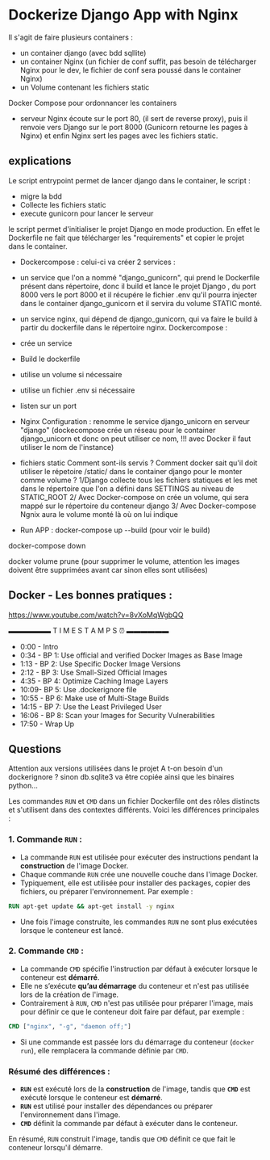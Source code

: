 # Dockerize Django App with Nginx

Il s'agit de faire plusieurs containers :
- un container django (avec bdd sqllite)
- un container Nginx (un fichier de conf suffit, pas besoin de télécharger Nginx pour le dev, le fichier de conf sera poussé dans le container Nginx)
- un Volume contenant les fichiers static

Docker Compose pour ordonnancer les containers

- serveur Nginx écoute sur le port 80, (il sert de reverse proxy), puis il renvoie vers Django sur le port 8000 (Gunicorn retourne les pages à Nginx) et enfin Nginx sert les pages avec les fichiers static.

## explications

Le script entrypoint permet de lancer django dans le container, le script :
- migre la bdd
- Collecte les fichiers static
- execute gunicorn pour lancer le serveur

le script permet d'initialiser le projet Django en mode production. En effet le Dockerfile ne fait que télécharger les "requirements" et copier le projet dans le container.

- Dockercompose :
celui-ci va créer 2 services :
- un service que l'on a nommé "django_gunicorn", qui prend le Dockerfile présent dans répertoire, donc il build et lance le projet Django , du port 8000 vers le port 8000 et il récupére le fichier .env qu'il pourra injecter dans le container django_gunicorn et il servira du volume STATIC monté.
- un service nginx, qui dépend de django_gunicorn, qui va faire le build à partir du dockerfile dans le répertoire nginx.
Dockercompose :
- crée un service
- Build le dockerfile
- utilise un volume si nécessaire
- utilise un fichier .env si nécessaire
- listen sur un port

- Nginx
Configuration :
renomme le service django_unicorn en serveur "django" (dockecompose crée un réseau pour le container django_unicorn et donc on peut utiliser ce nom, !!! avec Docker il faut utiliser le nom de l'instance)

- fichiers static
Comment sont-ils servis ?
Comment docker sait qu'il doit utiliser le répetoire /static/ dans le container django pour le monter comme volume ?
1/Django collecte tous les fichiers statiques et les met dans le répertoire que l'on a défini dans SETTINGS au niveau de STATIC_ROOT
2/ Avec Docker-compose on crée un volume, qui sera mappé sur le répertoire du conteneur django
3/ Avec Docker-compose Ngnix aura le volume monté là où on lui indique


- Run APP :
docker-compose up --build
(pour voir le build)

docker-compose down

docker volume prune
(pour supprimer le volume, attention les images doivent être supprimées avant car sinon elles sont utilisées)

## Docker - Les bonnes pratiques :
https://www.youtube.com/watch?v=8vXoMqWgbQQ

▬▬▬▬▬▬ T I M E S T A M P S ⏰  ▬▬▬▬▬▬
- 0:00 - Intro
- 0:34 - BP 1: Use official and verified Docker Images as Base Image
- 1:13 - BP 2: Use Specific Docker Image Versions
- 2:12 - BP 3: Use Small-Sized Official Images
- 4:35 - BP 4: Optimize Caching Image Layers
- 10:09- BP 5: Use .dockerignore file
- 10:55 - BP 6: Make use of Multi-Stage Builds
- 14:15 - BP 7: Use the Least Privileged User 
- 16:06 - BP 8: Scan your Images for Security Vulnerabilities
- 17:50 - Wrap Up

## Questions

Attention aux versions utilisées dans le projet
A t-on besoin d'un dockerignore ? sinon db.sqlite3 va être copiée ainsi que les binaires python...

Les commandes `RUN` et `CMD` dans un fichier Dockerfile ont des rôles distincts et s'utilisent dans des contextes différents. Voici les différences principales :

### 1. **Commande `RUN` :**

- La commande `RUN` est utilisée pour exécuter des instructions pendant la **construction** de l'image Docker.
- Chaque commande `RUN` crée une nouvelle couche dans l'image Docker.
- Typiquement, elle est utilisée pour installer des packages, copier des fichiers, ou préparer l'environnement. Par exemple :

```dockerfile
RUN apt-get update && apt-get install -y nginx
```

- Une fois l'image construite, les commandes `RUN` ne sont plus exécutées lorsque le conteneur est lancé.

### 2. **Commande `CMD` :**

- La commande `CMD` spécifie l'instruction par défaut à exécuter lorsque le conteneur est **démarré**.
- Elle ne s’exécute **qu’au démarrage** du conteneur et n'est pas utilisée lors de la création de l'image.
- Contrairement à `RUN`, `CMD` n'est pas utilisée pour préparer l'image, mais pour définir ce que le conteneur doit faire par défaut, par exemple :

```dockerfile
CMD ["nginx", "-g", "daemon off;"]
```

- Si une commande est passée lors du démarrage du conteneur (`docker run`), elle remplacera la commande définie par `CMD`.

### Résumé des différences :
- **`RUN`** est exécuté lors de la **construction** de l'image, tandis que **`CMD`** est exécuté lorsque le conteneur est **démarré**.
- **`RUN`** est utilisé pour installer des dépendances ou préparer l'environnement dans l'image.
- **`CMD`** définit la commande par défaut à exécuter dans le conteneur.

En résumé, `RUN` construit l'image, tandis que `CMD` définit ce que fait le conteneur lorsqu'il démarre.
